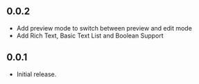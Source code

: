 ## 0.0.2

* Add preview mode to switch between preview and edit mode
* Add Rich Text, Basic Text List and Boolean Support



## 0.0.1

* Initial release.
